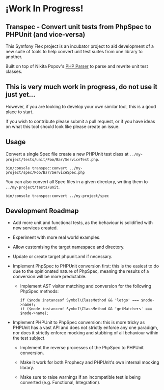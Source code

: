 ¡Work In Progress!
====

Transpec - Convert unit tests from PhpSpec to PHPUnit (and vice-versa)
---

This Symfony Flex project is an incubator project to aid development of a new suite of tools
to help convert unit test suites from one library to another.

Built on top of Nikita Popov's [PHP Parser](https://github.com/nikic/PHP-Parser)
to parse and rewrite unit test classes.

This is very much work in progress, do not use it just yet...
---

However, if you are looking to develop your own similar tool,
this is a good place to start.

If you wish to contribute please submit a pull request,
or if you have ideas on what this tool should look like please create an issue.

Usage
---

Convert a single Spec file create a new PHPUnit test class at `../my-project/tests/unit/Foo/Bar/ServiceTest.php`.

```
bin/console transpec:convert ../my-project/spec/Foo/Bar/ServiceSpec.php
```

You can also convert all Spec files in a given directory, writing them to `../my-project/tests/unit`.

```
bin/console transpec:convert ../my-project/spec
```


Development Roadmap
---

* Add more unit and functional tests, as the behaviour is solidified with new services created.

* Experiment with more real world examples.

* Allow customising the target namespace and directory.

* Update or create target phpunit.xml if necessary.

* Implement PhpSpec to PHPUnit conversion first: this is the easiest to do
  due to the opinionated nature of PhpSpec, meaning the results of a conversion
  will be more predictable.

  - Implement AST visitor matching and conversion for the following PhpSpec methods:

    ```
    if ($node instanceof Symbol\ClassMethod && 'letgo' === $node->name);
    if ($node instanceof Symbol\ClassMethod && 'getMatchers' === $node->name);
    ```

* Implement PHPUnit to PhpSpec conversion: this is more tricky as PHPUnit has
  a vast API and does not strictly enforce any one paradigm, nor does it strictly
  enforce mocking and stubbing of all behaviour within the test subject.

  - Implement the reverse processes of the PhpSpec to PHPUnit conversion.

  - Make it work for both Prophecy and PHPUnit's own internal mocking library.

  - Make sure to raise warnings if an incompatible test is being converted (e.g. Functional, Integration).
